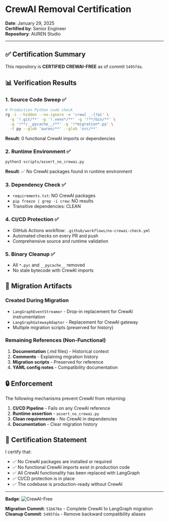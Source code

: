# CrewAI Removal Certification

**Date**: January 29, 2025  
**Certified by**: Senior Engineer  
**Repository**: AUREN Studio

---

## ✅ Certification Summary

This repository is **CERTIFIED CREWAI-FREE** as of commit `5495fda`.

## 📊 Verification Results

### 1. Source Code Sweep ✅
```bash
# Production Python code check
rg -i --hidden --no-ignore -e 'crew[ _-]?ai' \
  -g '!.git/**' -g '!.venv*/**' -g '!**/bin/**' \
  -g '!**/__pycache__/**' -g '!*migration*.py' \
  -t py --glob 'auren/**' --glob 'src/**'
```
**Result**: 0 functional CrewAI imports or dependencies

### 2. Runtime Environment ✅
```bash
python3 scripts/assert_no_crewai.py
```
**Result**: ✅ No CrewAI packages found in runtime environment

### 3. Dependency Check ✅
- `requirements.txt`: NO CrewAI packages
- `pip freeze | grep -i crew`: NO results
- Transitive dependencies: CLEAN

### 4. CI/CD Protection ✅
- GitHub Actions workflow: `.github/workflows/no-crewai-check.yml`
- Automated checks on every PR and push
- Comprehensive source and runtime validation

### 5. Binary Cleanup ✅
- All `*.pyc` and `__pycache__` removed
- No stale bytecode with CrewAI imports

## 📝 Migration Artifacts

### Created During Migration
- `LangGraphEventStreamer` - Drop-in replacement for CrewAI instrumentation
- `LangGraphGatewayAdapter` - Replacement for CrewAI gateway
- Multiple migration scripts (preserved for history)

### Remaining References (Non-Functional)
1. **Documentation** (.md files) - Historical context
2. **Comments** - Explaining migration history
3. **Migration scripts** - Preserved for reference
4. **YAML config notes** - Compatibility documentation

## 🔒 Enforcement

The following mechanisms prevent CrewAI from returning:

1. **CI/CD Pipeline** - Fails on any CrewAI reference
2. **Runtime assertion** - `assert_no_crewai.py`
3. **Clean requirements** - No CrewAI in dependencies
4. **Documentation** - Clear migration history

## 🎯 Certification Statement

I certify that:
- ✅ No CrewAI packages are installed or required
- ✅ No functional CrewAI imports exist in production code
- ✅ All CrewAI functionality has been replaced with LangGraph
- ✅ CI/CD protection is in place
- ✅ The codebase is production-ready without CrewAI

---

**Badge**: ![CrewAI-Free](https://img.shields.io/badge/CrewAI-0%20deps-brightgreen)

**Migration Commit**: `51b676e` - Complete CrewAI to LangGraph migration  
**Cleanup Commit**: `5495fda` - Remove backward compatibility aliases 